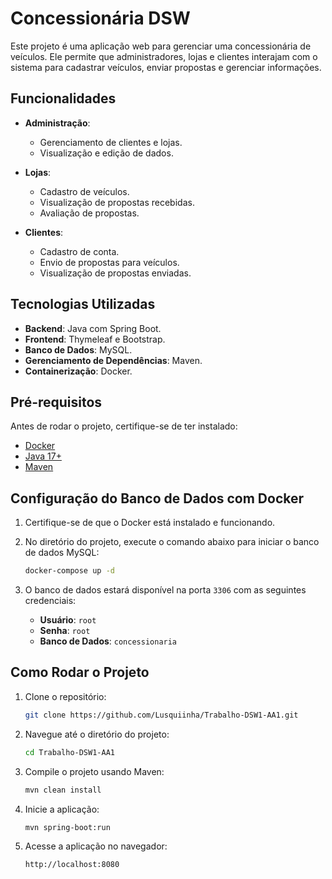 # Concessionária DSW

Este projeto é uma aplicação web para gerenciar uma concessionária de veículos. Ele permite que administradores, lojas e clientes interajam com o sistema para cadastrar veículos, enviar propostas e gerenciar informações.

## Funcionalidades

- **Administração**:
  - Gerenciamento de clientes e lojas.
  - Visualização e edição de dados.

- **Lojas**:
  - Cadastro de veículos.
  - Visualização de propostas recebidas.
  - Avaliação de propostas.

- **Clientes**:
  - Cadastro de conta.
  - Envio de propostas para veículos.
  - Visualização de propostas enviadas.

## Tecnologias Utilizadas

- **Backend**: Java com Spring Boot.
- **Frontend**: Thymeleaf e Bootstrap.
- **Banco de Dados**: MySQL.
- **Gerenciamento de Dependências**: Maven.
- **Containerização**: Docker.

## Pré-requisitos

Antes de rodar o projeto, certifique-se de ter instalado:

- [Docker](https://www.docker.com/)
- [Java 17+](https://www.oracle.com/java/technologies/javase-downloads.html)
- [Maven](https://maven.apache.org/)

## Configuração do Banco de Dados com Docker

1. Certifique-se de que o Docker está instalado e funcionando.

2. No diretório do projeto, execute o comando abaixo para iniciar o banco de dados MySQL:
   ```bash
   docker-compose up -d
   ```

3. O banco de dados estará disponível na porta `3306` com as seguintes credenciais:
   - **Usuário**: `root`
   - **Senha**: `root`
   - **Banco de Dados**: `concessionaria`

## Como Rodar o Projeto

1. Clone o repositório:
   ```bash
   git clone https://github.com/Lusquiinha/Trabalho-DSW1-AA1.git
   ```

2. Navegue até o diretório do projeto:
   ```bash
   cd Trabalho-DSW1-AA1
   ```

3. Compile o projeto usando Maven:
   ```bash
   mvn clean install
   ```

4. Inicie a aplicação:
   ```bash
   mvn spring-boot:run
   ```

5. Acesse a aplicação no navegador:
   ```
   http://localhost:8080
   ```